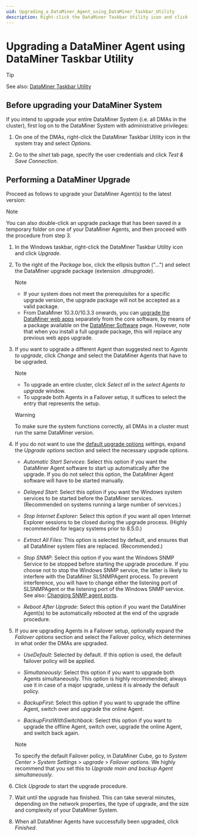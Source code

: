 ```yaml
---
uid: Upgrading_a_DataMiner_Agent_using_DataMiner_Taskbar_Utility
description: Right-click the DataMiner Taskbar Utility icon and click 'Upgrade'. Make sure you upgrade all DataMiner Agents in a DMS to the same version.
---
```


# Upgrading a DataMiner Agent using DataMiner Taskbar Utility

> [!TIP]
> See also: [DataMiner Taskbar Utility](xref:DataMiner_Taskbar_Utility)

## Before upgrading your DataMiner System

If you intend to upgrade your entire DataMiner System (i.e. all DMAs in the cluster), first log on to the DataMiner System with administrative privileges:

1. On one of the DMAs, right-click the DataMiner Taskbar Utility icon in the system tray and select *Options*.

1. Go to the *slnet* tab page, specify the user credentials and click *Test & Save Connection*.

## Performing a DataMiner Upgrade

Proceed as follows to upgrade your DataMiner Agent(s) to the latest version:

> [!NOTE]
> You can also double-click an upgrade package that has been saved in a temporary folder on one of your DataMiner Agents, and then proceed with the procedure from step 3.

1. In the Windows taskbar, right-click the DataMiner Taskbar Utility icon and click *Upgrade*.

1. To the right of the *Package* box, click the ellipsis button ("...") and select the DataMiner upgrade package (extension *.dmupgrade*).

   > [!NOTE]
   >
   > - If your system does not meet the prerequisites for a specific upgrade version, the upgrade package will not be accepted as a valid package.
   > - From DataMiner 10.3.0/10.3.3 onwards, you can [upgrade the DataMiner web apps](xref:Upgrading_Downgrading_Webapps) separately from the core software, by means of a package available on the [DataMiner Software](https://community.dataminer.services/downloads/) page. However, note that when you install a full upgrade package, this will replace any previous web apps upgrade.

1. If you want to upgrade a different Agent than suggested next to *Agents to upgrade*, click *Change* and select the DataMiner Agents that have to be upgraded.

   > [!NOTE]
   >
   > - To upgrade an entire cluster, click *Select all* in the *select Agents to upgrade* window.
   > - To upgrade both Agents in a Failover setup, it suffices to select the entry that represents the setup.

    > [!WARNING]
    > To make sure the system functions correctly, all DMAs in a cluster must run the same DataMiner version.

1. If you do not want to use the [default upgrade options](xref:Configuring_the_default_upgrade_options) settings, expand the *Upgrade options* section and select the necessary upgrade options.

   - *Automatic Start Services*: Select this option if you want the DataMiner Agent software to start up automatically after the upgrade. If you do not select this option, the DataMiner Agent software will have to be started manually.

   - *Delayed Start*: Select this option if you want the Windows system services to be started before the DataMiner services. (Recommended on systems running a large number of services.)

   - *Stop Internet Explorer*: Select this option if you want all open Internet Explorer sessions to be closed during the upgrade process. (Highly recommended for legacy systems prior to 8.5.0.)

   - *Extract All Files*: This option is selected by default, and ensures that all DataMiner system files are replaced. (Recommended.)

   - *Stop SNMP*: Select this option if you want the Windows SNMP Service to be stopped before starting the upgrade procedure. If you choose not to stop the Windows SNMP service, the latter is likely to interfere with the DataMiner SLSNMPAgent process. To prevent interference, you will have to change either the listening port of SLSNMPAgent or the listening port of the Windows SNMP service. See also: [Changing SNMP agent ports](xref:Changing_SNMP_agent_ports).

   - *Reboot After Upgrade*: Select this option if you want the DataMiner Agent(s) to be automatically rebooted at the end of the upgrade procedure.

1. If you are upgrading Agents in a Failover setup, optionally expand the *Failover options* section and select the Failover policy, which determines in what order the DMAs are upgraded.

    - *UseDefault*: Selected by default. If this option is used, the default failover policy will be applied.

    - *Simultaneously*: Select this option if you want to upgrade both Agents simultaneously. This option is highly recommended; always use it in case of a major upgrade, unless it is already the default policy.

    - *BackupFirst*: Select this option if you want to upgrade the offline Agent, switch over and upgrade the online Agent.

    - *BackupFirstWithSwitchback*: Select this option if you want to upgrade the offline Agent, switch over, upgrade the online Agent, and switch back again.

    > [!NOTE]
    > To specify the default Failover policy, in DataMiner Cube, go to *System Center* > *System Settings* > *upgrade* > *Failover options.* We highly recommend that you set this to *Upgrade main and backup Agent simultaneously*.

1. Click *Upgrade* to start the upgrade procedure.

1. Wait until the upgrade has finished. This can take several minutes, depending on the network properties, the type of upgrade, and the size and complexity of your DataMiner System.

1. When all DataMiner Agents have successfully been upgraded, click *Finished*.
